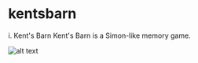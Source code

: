 # kentsbarn
i. Kent's Barn
Kent's Barn is a Simon-like memory game. 

![alt text](https://i.imgur.com/bdkDerO.jpg)
